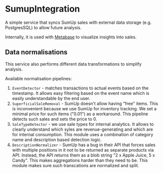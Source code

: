 # SumupIntegration

A simple service that syncs SumUp sales with external data storage (e.g. PostgresSQL) to allow future analysis.

Internally, it is used with [Metabase](https://www.metabase.com/) to visualize insights into sales.

## Data normalisations

This service also performs different data transformations to simplify analysis.

Available normalisation pipelines:

1. `EventDetector` - matches transactions to actual events based on the timestamp. It allows easy filtering
based on the event name which is easily understandable by the end user.
2. `SuperficialSaleRemoval` - SumUp doesn't allow having "free" items. This is inconvenient because we use SumUp for
inventory tracking. We set a minimal price for such items ("0.01") as a workaround. This pipeline detects such sales and
sets the price to 0.
3. `SaleTypeDetector` - we use sale types for internal analytics. It allows to clearly understand which syles are
revenue-generating and which are for internal consumption. This module uses a combination of category name and
description based detection logic.
4. `DescriptionNormalizer` - SumUp has a bug in their API that forces sales with multiple positions in it not to be
returned as separate products via API. Instead, the API returns them as a blob string "2 x Apple Juice, 5 x Candy".
This makes aggregations harder than they need to be. This module makes sure such transcations are normalized and split.
